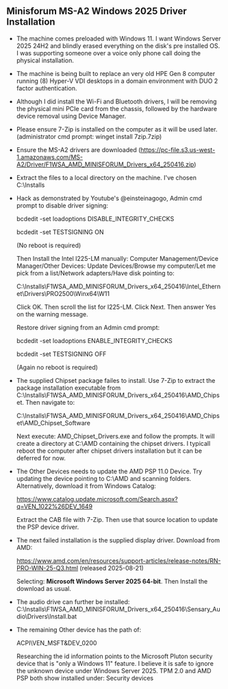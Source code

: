 ## Minisforum MS-A2 Windows 2025 Driver Installation
- The machine comes preloaded with Windows 11. I want Windows Server 2025 24H2 and blindly erased everything on the disk's pre installed OS. I was supporting someone over a voice only phone call doing the physical installation. 
- The machine is being built to replace an very old HPE Gen 8 computer running (8) Hyper-V VDI desktops in a domain environment with DUO 2 factor authentication. 
- Although I did install the Wi-Fi and Bluetooth drivers, I will be removing the physical mini PCIe card from the chassis, followed by the hardware device removal using Device Manager. 
- Please ensure 7-Zip is installed on the computer as it will be used later. (administrator cmd prompt: winget install 7zip.7zip)
- Ensure the MS-A2 drivers are downloaded
(https://pc-file.s3.us-west-1.amazonaws.com/MS-A2/Driver/F1WSA_AMD_MINISFORUM_Drivers_x64_250416.zip)
- Extract the files to a local directory on the machine. I've chosen C:\Installs
- Hack as demonstrated by Youtube's @einsteinagogo,
    Admin cmd prompt to disable driver signing:

    bcdedit -set loadoptions DISABLE_INTEGRITY_CHECKS

    bcdedit -set TESTSIGNING ON

    (No reboot is required)

    Then Install the Intel I225-LM manually: Computer Management/Device Manager/Other Devices: Update Devices/Browse my computer/Let me pick from a list/Network adapters/Have disk pointing to:
    
    C:\Installs\F1WSA_AMD_MINISFORUM_Drivers_x64_250416\Intel_Ethernet\Drivers\PRO2500\Winx64\W11
    
    Click OK. Then scroll the list for I225-LM. Click Next.
    Then answer Yes on the warning message.

    Restore driver signing from an Admin cmd prompt:

    bcdedit -set loadoptions ENABLE_INTEGRITY_CHECKS

    bcdedit -set TESTSIGNING OFF

    (Again no reboot is required)

- The supplied Chipset package failes to install. Use 7-Zip to extract the package installation executable from C:\Installs\F1WSA_AMD_MINISFORUM_Drivers_x64_250416\AMD_Chipset. Then navigate to:

    C:\Installs\F1WSA_AMD_MINISFORUM_Drivers_x64_250416\AMD_Chipset\AMD_Chipset_Software 
    
    Next execute: AMD_Chipset_Drivers.exe and follow the prompts. It will create a directory at C:\AMD containing the chipset drivers. I typicall reboot the computer after chipset drivers installation but it can be deferred for now.
- The Other Devices needs to update the AMD PSP 11.0 Device. Try updating the device pointing to C:\AMD and scanning folders. Alternatively, download it from Windows Catalog: 

    https://www.catalog.update.microsoft.com/Search.aspx?q=VEN_1022%26DEV_1649

    Extract the CAB file with 7-Zip. Then use that source location to update the PSP device driver.
- The next failed installation is the supplied display driver. Download from AMD:

    https://www.amd.com/en/resources/support-articles/release-notes/RN-PRO-WIN-25-Q3.html (released 2025-08-21)

    Selecting: **Microsoft Windows Server 2025 64-bit**.
    Then Install the download as usual.
- The audio drive can further be installed:
    C:\Installs\F1WSA_AMD_MINISFORUM_Drivers_x64_250416\Sensary_Audio\Drivers\Install.bat
- The remaining Other device has the path of:

    ACPI\VEN_MSFT&DEV_0200

    Researching the id information points to the Microsoft Pluton security device that is "only a Windows 11" feature. I believe it is safe to ignore the unknown device under Windows Server 2025. TPM 2.0 and AMD PSP both show installed under: Security devices

